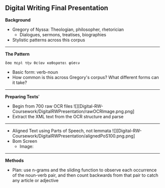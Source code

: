 Digital Writing Final Presentation
---
**Background**

- Gregory of Nyssa: Theologian, philosopher, rhetorician
	- Dialogues, sermons, treatises, biographies
- Stylistic patterns across this corpus

---
**The Pattern**

	ὅσα περὶ τὴν θείαν καθοραται φύσιν
	
- Basic form: verb-noun
- How common is this across Gregory's corpus?  What different forms can it take?

---
**Preparing Texts**'

- Begin from 700 raw OCR files
	![][Digital-RW-Coursework/DigitalRWPresentation/rawOCRImage.png.png]
- Extract the XML text from the OCR structure and parse

---

- Aligned Text using Parts of Speech, not lemmata
	![][Digital-RW-Coursework/DigitalRWPresentation/alignedPoS100.png.png]
- Bom Screen
	- Image: 

---
**Methods**

- Plan: use n-grams and the sliding function to observe each occurrence of the noun-verb pair, and then count backwards from that pair to catch any article or adjective
